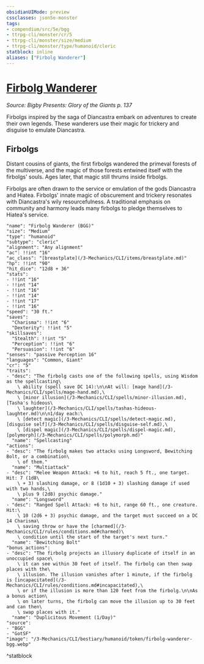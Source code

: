 ```yaml
---
obsidianUIMode: preview
cssclasses: json5e-monster
tags:
- compendium/src/5e/bgg
- ttrpg-cli/monster/cr/5
- ttrpg-cli/monster/size/medium
- ttrpg-cli/monster/type/humanoid/cleric
statblock: inline
aliases: ["Firbolg Wanderer"]
---
```

# [Firbolg Wanderer](3-Mechanics\CLI\bestiary\humanoid/firbolg-wanderer-bgg.md)
*Source: Bigby Presents: Glory of the Giants p. 137*  

Firbolgs inspired by the saga of Diancastra embark on adventures to create their own legends. These wanderers use their magic for trickery and disguise to emulate Diancastra.

## Firbolgs

Distant cousins of giants, the first firbolgs wandered the primeval forests of the multiverse, and the magic of those forests entwined itself with the firbolgs' souls. Ages later, that magic still thrums inside firbolgs.

Firbolgs are often drawn to the service or emulation of the gods Diancastra and Hiatea. Firbolgs' innate magic of obscurement and trickery resonates with Diancastra's wily resourcefulness. A traditional emphasis on community and harmony leads many firbolgs to pledge themselves to Hiatea's service.

```statblock
"name": "Firbolg Wanderer (BGG)"
"size": "Medium"
"type": "humanoid"
"subtype": "cleric"
"alignment": "Any alignment"
"ac": !!int "16"
"ac_class": "[breastplate](/3-Mechanics/CLI/items/breastplate.md)"
"hp": !!int "90"
"hit_dice": "12d8 + 36"
"stats":
- !!int "16"
- !!int "14"
- !!int "16"
- !!int "14"
- !!int "17"
- !!int "16"
"speed": "30 ft."
"saves":
  "Charisma": !!int "6"
  "Dexterity": !!int "5"
"skillsaves":
  "Stealth": !!int "5"
  "Perception": !!int "6"
  "Persuasion": !!int "6"
"senses": "passive Perception 16"
"languages": "Common, Giant"
"cr": "5"
"traits":
- "desc": "The firbolg casts one of the following spells, using Wisdom as the spellcasting\
    \ ability (spell save DC 14):\n\nAt will: [mage hand](/3-Mechanics/CLI/spells/mage-hand.md),\
    \ [minor illusion](/3-Mechanics/CLI/spells/minor-illusion.md), [Tasha's hideous\
    \ laughter](/3-Mechanics/CLI/spells/tashas-hideous-laughter.md)\n\n1/day each:\
    \ [detect magic](/3-Mechanics/CLI/spells/detect-magic.md), [disguise self](/3-Mechanics/CLI/spells/disguise-self.md),\
    \ [dispel magic](/3-Mechanics/CLI/spells/dispel-magic.md), [polymorph](/3-Mechanics/CLI/spells/polymorph.md)"
  "name": "Spellcasting"
"actions":
- "desc": "The firbolg makes two attacks using Longsword, Bewitching Bolt, or a combination\
    \ of them."
  "name": "Multiattack"
- "desc": "Melee Weapon Attack: +6 to hit, reach 5 ft., one target. Hit: 7 (1d8\
    \ + 3) slashing damage, or 8 (1d10 + 3) slashing damage if used with two hands,\
    \ plus 9 (2d8) psychic damage."
  "name": "Longsword"
- "desc": "Ranged Spell Attack: +6 to hit, range 60 ft., one creature. Hit:\
    \ 10 (2d6 + 3) psychic damage, and the target must succeed on a DC 14 Charisma\
    \ saving throw or have the [charmed](/3-Mechanics/CLI/rules/conditions.md#charmed)\
    \ condition until the start of the target's next turn."
  "name": "Bewitching Bolt"
"bonus_actions":
- "desc": "The firbolg projects an illusory duplicate of itself in an unoccupied space\
    \ it can see within 30 feet of itself. The firbolg can then swap places with the\
    \ illusion. The illusion vanishes after 1 minute, if the firbolg is [incapacitated](/3-Mechanics/CLI/rules/conditions.md#incapacitated),\
    \ or if the illusion is more than 120 feet from the firbolg.\n\nAs a bonus action\
    \ on later turns, the firbolg can move the illusion up to 30 feet and can then\
    \ swap places with it."
  "name": "Duplicitous Movement (1/Day)"
"source":
- "BGG"
- "GotSF"
"image": "/3-Mechanics/CLI/bestiary/humanoid/token/firbolg-wanderer-bgg.webp"
```
^statblock